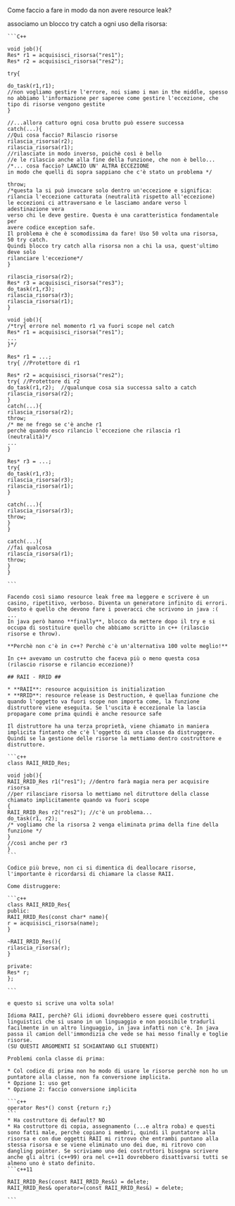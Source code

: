 Come faccio a fare in modo da non avere resource leak?

associamo un blocco try catch a ogni uso della risorsa:

	```C++

	void job(){
    Res* r1 = acquisisci_risorsa("res1");
    Res* r2 = acquisisci_risorsa("res2");

	try{

	do_task(r1,r1);
	//non vogliamo gestire l'errore, noi siamo i man in the middle, spesso no abbiamo l'informazione per saperee come gestire l'eccezione, che tipo di risorse vengono gestite
	}

	//...allora catturo ogni cosa brutto può essere successa
	catch(...){
	//Qui cosa faccio? Rilascio risorse
	rilascia_risorsa(r2);
	rilascia_risorsa(r1);
	//rilasciate in modo inverso, poichè così è bello
	//e le rilascio anche alla fine della funzione, che non è bello...
	/*... cosa faccio? LANCIO UN' ALTRA ECCEZIONE
	in modo che quelli di sopra sappiano che c'è stato un problema */

	throw;
	/*questa la si può invocare solo dentro un'eccezione e significa:
	rilancia l'eccezione catturata (neutralità rispetto all'eccezione)
	le eccezioni ci attraversano e le lasciamo andare verso l adestinazione vera
	verso chi le deve gestire. Questa è una caratteristica fondamentale per
	avere codice exception safe.
	Il problema è che è scomodissima da fare! Uso 50 volta una risorsa,
	50 try catch.
	Quindi blocco try catch alla risorsa non a chi la usa, quest'ultimo deve solo
	rilanciare l'eccezione*/
	}

	rilascia_risorsa(r2);
	Res* r3 = acquisisci_risorsa("res3");
	do_task(r1,r3);
	rilascia_risorsa(r3);
	rilascia_risorsa(r1);
	}

	void job(){
    /*try{ errore nel momento r1 va fuori scope nel catch
    Res* r1 = acquisisci_risorsa("res1");
    ...
    }*/
    
    Res* r1 = ...;
    try{ //Protettore di r1
    
    Res* r2 = acquisisci_risorsa("res2");
    try{ //Protettore di r2
	do_task(r1,r2);  //qualunque cosa sia successa salto a catch
	rilascia_risorsa(r2);
	}
	catch(...){
	rilascia_risorsa(r2);
	throw;
	/* me ne frego se c'è anche r1
	perchè quando esco rilancio l'eccezione che rilascia r1
	(neutralità)*/
    ...
    }

    Res* r3 = ...;
    try{
	do_task(r1,r3);
	rilascia_risorsa(r3);
	rilascia_risorsa(r1);
    }

	catch(...){
	rilascia_risorsa(r3);
	throw;
	}
    }

	catch(...){
	//fai qualcosa
	rilascia_risorsa(r1);
	throw;
	}
	}

	```

	Facendo così siamo resource leak free ma leggere e scrivere è un casino, ripetitivo, verboso. Diventa un generatore infinito di errori. Questo è quello che devono fare i poveracci che scrivono in java :( ...
	In java però hanno **finally**, blocco da mettere dopo il try e si occupa di sostituire quello che abbiamo scritto in c++ (rilascio risorse e throw).

	**Perchè non c'è in c++? Perchè c'è un'alternativa 100 volte meglio!**

	In c++ avevamo un costrutto che faceva più o meno questa cosa (rilascio risorse e rilancio eccezione)?

	## RAII - RRID ##

	* **RAII**: resource acquisition is initialization
	* **RRID**: resource release is Destruction, è quellaa funzione che quando l'oggetto va fuori scope non importa come, la funzione distruttore viene eseguita. Se l'uscita è eccezionale la lascia propagare come prima quindi è anche resource safe

	Il distruttore ha una terza proprietà, viene chiamato in maniera implicita fintanto che c'è l'oggetto di una classe da distruggere. Quindi se la gestione delle risorse la mettiamo dentro costruttore e distruttore.

	```c++
	class RAII_RRID_Res;

	void job(){
    RAII_RRID_Res r1("res1"); //dentro farà magia nera per acquisire risorsa
    //per rilasciare risorsa lo mettiamo nel ditruttore della classe chiamato implicitamente quando va fuori scope
    {
    RAII_RRID_Res r2("res2"); //c'è un problema...
    do_task(r1, r2);
    /* vogliamo che la risorsa 2 venga eliminata prima della fine della funzione */
    }
    //così anche per r3
    }
    ```

	Codice più breve, non ci si dimentica di deallocare risorse, l'importante è ricordarsi di chiamare la classe RAII.

	Come distruggere:

	```c++
	class RAII_RRID_Res{
	public:
	RAII_RRID_Res(const char* name){
	r = acquisisci_risorsa(name);
	}

	~RAII_RRID_Res(){
	rilascia_risorsa(r);
	}

	private:
	Res* r;
	};
	
	```

	e questo si scrive una volta sola!

	Idioma RAII, perchè? Gli idiomi dovrebbero essere quei costrutti linguistici che si usano in un linguaggio e non possibile tradurli facilmente in un altro linguaggio, in java infatti non c'è. In java passa il camion dell'immondizia che vede se hai messo finally e toglie risorse.
	(SU QUESTI ARGOMENTI SI SCHIANTANO GLI STUDENTI)

	Problemi conla classe di prima:

	* Col codice di prima non ho modo di usare le risorse perchè non ho un puntatore alla classe, non fa conversione implicita.
	* Opzione 1: uso get
	* Opzione 2: faccio conversione implicita

	```c++
	operator Res*() const {return r;}
	```
	* Ha costruttore di default? NO
	* Ha costruttore di copia, assegnamento (...e altra roba) e questi sono fatti male, perchè copiano i membri, quindi il puntatore alla risorsa e con due oggetti RAII mi ritrovo che entrambi puntano alla stessa risorsa e se viene eliminato uno dei due, mi ritrovo con dangling pointer. Se scriviamo uno dei costruttori bisogna scrivere anche gli altri (c++99) ora nel c++11 dovrebbero disattivarsi tutti se almeno uno è stato definito.
	```c++11

	RAII_RRID_Res(const RAII_RRID_Res&) = delete;
	RAII_RRID_Res& operator=(const RAII_RRID_Res&) = delete;

	```


